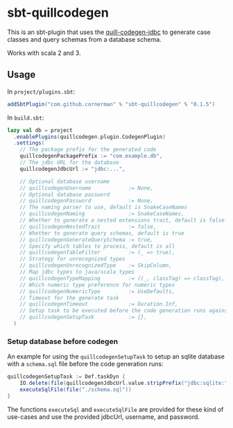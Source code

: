 # sbt-quillcodegen

This is an sbt-plugin that uses the [quill-codegen-jdbc](https://zio.dev/zio-quill/code-generation/) to generate case classes and query schemas from a database schema.

Works with scala 2 and 3.

## Usage

In `project/plugins.sbt`:
```sbt
addSbtPlugin("com.github.cornerman" % "sbt-quillcodegen" % "0.1.5")
```

In `build.sbt`:
```sbt
lazy val db = project
  .enablePlugins(quillcodegen.plugin.CodegenPlugin)
  .settings(
    // The package prefix for the generated code
    quillcodegenPackagePrefix := "com.example.db",
    // The jdbc URL for the database
    quillcodegenJdbcUrl := "jdbc:...",

    // Optional database username
    // quillcodegenUsername            := None,
    // Optional database password
    // quillcodegenPassword            := None,
    // The naming parser to use, default is SnakeCaseNames
    // quillcodegenNaming              := SnakeCaseNames,
    // Whether to generate a nested extensions trait, default is false
    // quillcodegenNestedTrait         := false,
    // Whether to generate query schemas, default is true
    // quillcodegenGenerateQuerySchema := true,
    // Specify which tables to process, default is all
    // quillcodegenTableFilter         := (_ => true),
    // Strategy for unrecognized types
    // quillcodegenUnrecognizedType    := SkipColumn,
    // Map jdbc types to java/scala types
    // quillcodegenTypeMapping         := ((_, classTag) => classTag),
    // Which numeric type preference for numeric types
    // quillcodegenNumericType         := UseDefaults,
    // Timeout for the generate task
    // quillcodegenTimeout             := Duration.Inf,
    // Setup task to be executed before the code generation runs against the database
    // quillcodegenSetupTask           := {},
  )
```

### Setup database before codegen

An example for using the `quillcodegenSetupTask` to setup an sqlite database with a `schema.sql` file before the code generation runs:
```sbt
quillcodegenSetupTask := Def.taskDyn {
    IO.delete(file(quillcodegenJdbcUrl.value.stripPrefix("jdbc:sqlite:")))
    executeSqlFile(file("./schema.sql"))
}
```

The functions `executeSql` and `executeSqlFile` are provided for these kind of use-cases and use the provided jdbcUrl, username, and password.

